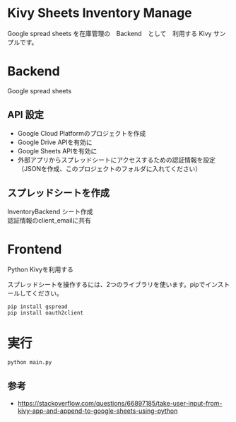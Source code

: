 # Kivy Sheets Inventory Manage

Google spread sheets を在庫管理の　Backend　として　利用する Kivy サンプルです。

# Backend

Google spread sheets 

## API 設定

* Google Cloud Platformのプロジェクトを作成  
* Google Drive APIを有効に  
* Google Sheets APIを有効に  
* 外部アプリからスプレッドシートにアクセスするための認証情報を設定  
（JSONを作成、このプロジェクトのフォルダに入れてください）

## スプレッドシートを作成
InventoryBackend シート作成  
認証情報のclient_emailに共有  

# Frontend

Python Kivyを利用する

スプレッドシートを操作するには、2つのライブラリを使います。pipでインストールしてください。
	
```
pip install gspread  
pip install oauth2client  
```

# 実行

```
python main.py
```

## 参考

* https://stackoverflow.com/questions/66897185/take-user-input-from-kivy-app-and-append-to-google-sheets-using-python

